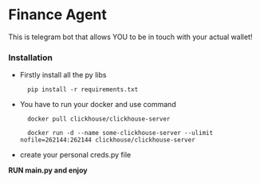 # Finance Agent

This is telegram bot that allows YOU to be in touch with
your actual wallet!

### Installation
* Firstly install all the py libs 

        pip install -r requirements.txt

* You have to run your docker and use command

        docker pull clickhouse/clickhouse-server

        docker run -d --name some-clickhouse-server --ulimit nofile=262144:262144 clickhouse/clickhouse-server

* create your personal creds.py file

**RUN main.py and enjoy**